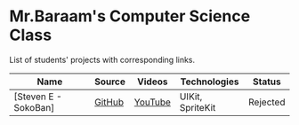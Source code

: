 # Mr.Baraam's Computer Science Class

List of students' projects with corresponding links.

| Name | Source |    Videos    | Technologies | Status |
|------|--------|--------------|--------------|--------|
|[Steven E - SokoBan]|[GitHub](https://github.com/mrBaraam/SokoBan)|[YouTube](https://www.youtube.com/watch?v=97mpy0alzWI)| UIKit, SpriteKit | Rejected |




